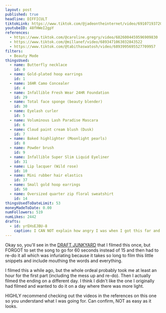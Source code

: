 ```yaml
---
layout: post
published: true
headline: DIFFICULT
tiktokLink: https://www.tiktok.com/@jadeontheinternet/video/6910719372008885509
youtubeID: 48fHWeI2gpY
references:
  - https://www.tiktok.com/@caroline.gregry/video/6826004459596909830
  - https://www.tiktok.com/@millanef/video/6893471063032843522
  - https://www.tiktok.com/@tabithaswatosh/video/6893995695527709957
filters:
  - Beauty Mode
thingsUsed:
  - name: Butterfly necklace
    id: 0
  - name: Gold-plated hoop earrings
    id: 1
  - name: 16HR Camo Concealer
    id: 4
  - name: Infallible Fresh Wear 24HR Foundation
    id: 29
  - name: Total face sponge (beauty blender)
    id: 30
  - name: Eyelash curler
    id: 5
  - name: Voluminous Lash Paradise Mascara
    id: 6
  - name: Cloud paint cream blush (Dusk)
    id: 7
  - name: Baked highlighter (Moonlight pearls)
    id: 8
  - name: Powder brush
    id: 9
  - name: Infallible Super Slim Liquid Eyeliner
    id: 31
  - name: Lip lacquer (Wild rose)
    id: 10
  - name: Mini rubber hair elastics
    id: 37
  - name: Small gold hoop earrings
    id: 50
  - name: Oversized quarter zip floral sweatshirt
    id: 14
thingsUsedToDateLimit: 53
moneyMadeToDate: 0.00
numFollowers: 519
numLikes: 2442
drafts:
  - id: yrEHsEJBU-8
    caption: I CAN NOT explain how angry I was when I got this far and realized I'd set it for 15 seconds and not 60 a;lskdfja;lskdfj.
---
```


Okay so, you'll see in the [DRAFT JUNKYARD](https://whoisjadeontheinter.net/draftjunkyard/) that I filmed this once, but FORGOT to set the song to go for 60 seconds instead of 15 and then had to re-do it all which was infuriating because it takes so long to film this little snippets and include mouthing the words and everything.

I filmed this a while ago, but the whole ordeal probably took me at least an hour for the first part (including the mess up and re-do). Then I actually filmed the ending on a different day. I think I didn't like the one I originally had filmed and wanted to do it on a day where there was more light.

HIGHLY recommend checking out the videos in the references on this one so you understand what I was going for. Can confirm, NOT as easy as it looks.
